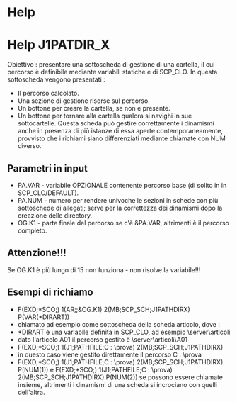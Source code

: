 # Help

# Help  J1PATDIR_X

Obiettivo :  presentare una sottoscheda di gestione di una cartella, il cui percorso è definibile mediante variabili statiche e di SCP_CLO.
In questa sottoscheda vengono presentati : 
 * Il percorso calcolato.
 * Una sezione di gestione risorse sul percorso.
 * Un bottone per creare la cartella, se non è presente.
 * Un bottone per tornare alla cartella qualora si navighi in sue sottocartelle.
Questa scheda può gestire correttamente i dinamismi anche in presenza di più istanze di essa aperte contemporaneamente, provvisto che i richiami siano differenziati mediante chiamate con NUM diverso.

## Parametri in input

 * PA.VAR - variabile OPZIONALE contenente percorso base (di solito in in SCP_CLO/DEFAULT).
 * PA.NUM - numero per rendere univoche le sezioni in schede con più sottoschede di allegati; serve per la correttezza dei dinamismi dopo la creazione delle directory.
 * OG.K1  - parte finale del percorso se c'è &PA.VAR, altrimenti è il percorso completo.

## Attenzione!!!

Se OG.K1 è più lungo di 15 non funziona - non risolve la variabile!!!

## Esempi di richiamo

 * F(EXD;*SCO;) 1(AR;;&OG.K1) 2(MB;SCP_SCH;J1PATHDIRX) P(VAR(*DIRART))
  * chiamato ad esempio come sottoscheda della scheda articolo, dove : 
  * *DIRART è una variabile definita in SCP_CLO, ad esempio \\server\articoli
  * dato l'articolo A01 il percorso gestito è \\server\articoli\A01
 * F(EXD;*SCO;) 1(J1;PATHFILE;C : \prova) 2(MB;SCP_SCH;J1PATHDIRX)
  * in questo caso viene gestito direttamente il percorso C : \prova
 * F(EXD;*SCO;) 1(J1;PATHFILE;C : \prova) 2(MB;SCP_SCH;J1PATHDIRX) P(NUM(1)) e F(EXD;*SCO;) 1(J1;PATHFILE;C : \prova) 2(MB;SCP_SCH;J1PATHDIRX) P(NUM(2)) se possono essere chiamate insieme, altrimenti i dinamismi di una scheda si incrociano con quelli dell'altra.
